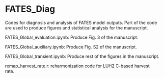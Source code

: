 # FATES_Diag

Codes for diagnosis and analysis of FATES model outputs. Part of the code are used to produce figures and statistical analysis for the manuscript.

FATES_Global_evaluation.ipynb: Produce Fig. 3 of the manuscript.

FATES_Global_auxiliary.ipynb: Produce Fig. S2 of the manuscript.

FATES_Global_transient.ipynb: Produce rest of the figures in the manuscript.

remap_harvest_rate.r: reharmonization code for LUH2 C-based harvest rate.
